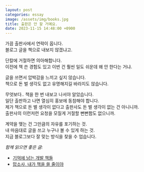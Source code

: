 ```yaml
---
layout: post
categories: essay
image: /assets/img/books.jpg
title: 출판은 안 할 거예요.
date: 2023-11-15 14:48:00 +0900
---
```


가끔 출판사에서 연락이 옵니다.  
블로그 글을 책으로 내보지 않겠냐고.

단칼에 거절하면 의아해합니다.  
이전에 책 쓴 경험도 있고 이번 건 훨씬 일도 쉬운데 왜 안 한다는 거냐.

글을 쓰면서 압박감을 느끼고 싶지 않습니다.  
책으로 돈 벌 생각도 없고 유명해지길 바라지도 않습니다.  

무엇보다.. 책을 한 번 내보고 나서야 알았습니다.  
일단 출판하고 나면 열심히 홍보에 동참해야 합니다.  
제가 책으로 돈 벌 생각이 없다고 출판사도 돈 벌 생각이 없는 건 아니니까.  
출판사의 이런저런 요청을 모질게 거절할 뻔뻔함도 없으니까.

계약을 맺는 건 그만큼의 자유를 포기하는 것.   
내 마음대로 글을 쓰고 누구나 볼 수 있게 하는 것.  
지금 블로그보다 잘 맞는 방식을 찾을 수 업습니다.

*함께 읽으면 좋은 글:*
* [기억에 남는 개발 책들](/essay/2023/11/07/books.html)
* [맙소사, 내가 책을 쓸 줄이야](/essay/2022/11/15/the-joys-and-sorrows-building-owner.html)
